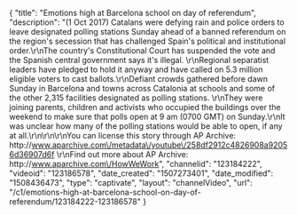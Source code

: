 {
    "title": "Emotions high at Barcelona school on day of referendum",
    "description": "(1 Oct 2017) Catalans were defying rain and police orders to leave designated polling stations Sunday ahead of a banned referendum on the region's secession that has challenged Spain's political and institutional order.\r\nThe country's Constitutional Court has suspended the vote and the Spanish central government says it's illegal. \r\nRegional separatist leaders have pledged to hold it anyway and have called on 5.3 million eligible voters to cast ballots.\r\nDefiant crowds gathered before dawn Sunday in Barcelona and towns across Catalonia at schools and some of the other 2,315 facilities designated as polling stations. \r\nThey were joining parents, children and activists who occupied the buildings over the weekend to make sure that polls open at 9 am (0700 GMT) on Sunday.\r\nIt was unclear how many of the polling stations would be able to open, if any at all.\r\n\r\n\r\nYou can license this story through AP Archive: http:\/\/www.aparchive.com\/metadata\/youtube\/258df2912c4826908a92056d36907d6f \r\nFind out more about AP Archive: http:\/\/www.aparchive.com\/HowWeWork",
    "channelid": "123184222",
    "videoid": "123186578",
    "date_created": "1507273401",
    "date_modified": "1508436473",
    "type": "captivate",
    "layout": "channelVideo",
    "url": "\/c1\/emotions-high-at-barcelona-school-on-day-of-referendum\/123184222-123186578"
}